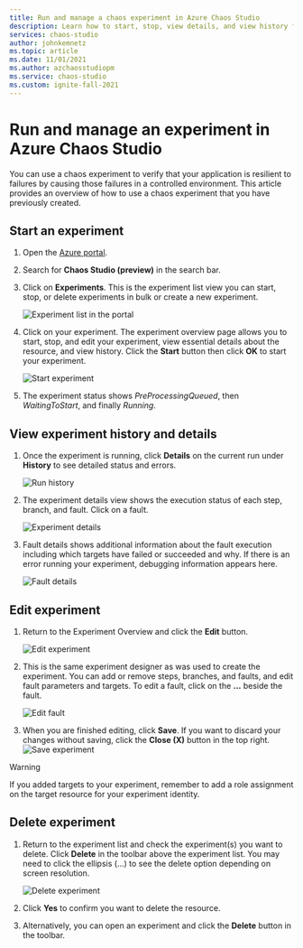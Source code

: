 ```yaml
---
title: Run and manage a chaos experiment in Azure Chaos Studio
description: Learn how to start, stop, view details, and view history for a chaos experiment in Azure Chaos Studio
services: chaos-studio
author: johnkemnetz
ms.topic: article
ms.date: 11/01/2021
ms.author: azchaosstudiopm
ms.service: chaos-studio
ms.custom: ignite-fall-2021
---
```


# Run and manage an experiment in Azure Chaos Studio

You can use a chaos experiment to verify that your application is resilient to failures by causing those failures in a controlled environment. This article provides an overview of how to use a chaos experiment that you have previously created.

## Start an experiment

1. Open the [Azure portal](https://portal.azure.com).

2. Search for **Chaos Studio (preview)** in the search bar.

3. Click on **Experiments**. This is the experiment list view you can start, stop, or delete experiments in bulk or create a new experiment.

    ![Experiment list in the portal](images/run-experiment-list.png)

4. Click on your experiment. The experiment overview page allows you to start, stop, and edit your experiment, view essential details about the resource, and view history. Click the **Start** button then click **OK** to start your experiment.

    ![Start experiment](images/run-experiment-start.png)

5. The experiment status shows *PreProcessingQueued*, then *WaitingToStart*, and finally *Running*.

## View experiment history and details

1. Once the experiment is running, click **Details** on the current run under **History** to see detailed status and errors.

    ![Run history](images/run-experiment-history.png)

2. The experiment details view shows the execution status of each step, branch, and fault. Click on a fault.

    ![Experiment details](images/run-experiment-details.png)

3. Fault details shows additional information about the fault execution including which targets have failed or succeeded and why. If there is an error running your experiment, debugging information appears here.

    ![Fault details](images/run-experiment-fault.png)

## Edit experiment

1. Return to the Experiment Overview and click the **Edit** button.

    ![Edit experiment](images/run-edit.png)

2. This is the same experiment designer as was used to create the experiment. You can add or remove steps, branches, and faults, and edit fault parameters and targets. To edit a fault, click on the **...** beside the fault.

    ![Edit fault](images/run-edit-ellipses.png)

3. When you are finished editing, click **Save**. If you want to discard your changes without saving, click the **Close (X)** button in the top right.
  ![Save experiment](images/run-edit-save.png)

> [!WARNING]
> If you added targets to your experiment, remember to add a role assignment on the target resource for your experiment identity.

## Delete experiment
1. Return to the experiment list and check the experiment(s) you want to delete. Click **Delete** in the toolbar above the experiment list. You may need to click the ellipsis (...) to see the delete option depending on screen resolution.

    ![Delete experiment](images/run-delete.png)

2. Click **Yes** to confirm you want to delete the resource.

3. Alternatively, you can open an experiment and click the **Delete** button in the toolbar.
